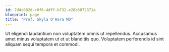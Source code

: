 ```yaml
---
id: 7d4c082d-c0f6-4dff-b732-e28b6872371a
blueprint: page
title: "Prof. Skyla O'Hara MD"
---
```

Ut eligendi laudantium non voluptatem omnis ut repellendus. Accusamus amet minus voluptatem ut et ut blanditiis quo. Voluptatem perferendis id sint aliquam sequi tempora et commodi.